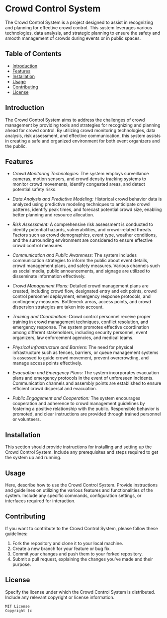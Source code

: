 # Crowd Control System

The Crowd Control System is a project designed to assist in recognizing and planning for effective crowd control. This system leverages various technologies, data analysis, and strategic planning to ensure the safety and smooth management of crowds during events or in public spaces.

## Table of Contents

- [Introduction](#introduction)
- [Features](#features)
- [Installation](#installation)
- [Usage](#usage)
- [Contributing](#contributing)
- [License](#license)

## Introduction

The Crowd Control System aims to address the challenges of crowd management by providing tools and strategies for recognizing and planning ahead for crowd control. By utilizing crowd monitoring technologies, data analysis, risk assessment, and effective communication, this system assists in creating a safe and organized environment for both event organizers and the public.

## Features

- *Crowd Monitoring Technologies:* The system employs surveillance cameras, motion sensors, and crowd density tracking systems to monitor crowd movements, identify congested areas, and detect potential safety risks.

- *Data Analysis and Predictive Modeling:* Historical crowd behavior data is analyzed using predictive modeling techniques to anticipate crowd patterns, identify peak times, and forecast potential crowd size, enabling better planning and resource allocation.

- *Risk Assessment:* A comprehensive risk assessment is conducted to identify potential hazards, vulnerabilities, and crowd-related threats. Factors such as crowd demographics, event type, weather conditions, and the surrounding environment are considered to ensure effective crowd control measures.

- *Communication and Public Awareness:* The system includes communication strategies to inform the public about event details, crowd management plans, and safety measures. Various channels such as social media, public announcements, and signage are utilized to disseminate information effectively.

- *Crowd Management Plans:* Detailed crowd management plans are created, including crowd flow, designated entry and exit points, crowd control personnel deployment, emergency response protocols, and contingency measures. Bottleneck areas, access points, and crowd dispersion strategies are taken into account.

- *Training and Coordination:* Crowd control personnel receive proper training in crowd management techniques, conflict resolution, and emergency response. The system promotes effective coordination among different stakeholders, including security personnel, event organizers, law enforcement agencies, and medical teams.

- *Physical Infrastructure and Barriers:* The need for physical infrastructure such as fences, barriers, or queue management systems is assessed to guide crowd movement, prevent overcrowding, and manage access points effectively.

- *Evacuation and Emergency Plans:* The system incorporates evacuation plans and emergency protocols in the event of unforeseen incidents. Communication channels and assembly points are established to ensure efficient crowd dispersal and evacuation.

- *Public Engagement and Cooperation:* The system encourages cooperation and adherence to crowd management guidelines by fostering a positive relationship with the public. Responsible behavior is promoted, and clear instructions are provided through trained personnel or volunteers.

## Installation

This section should provide instructions for installing and setting up the Crowd Control System. Include any prerequisites and steps required to get the system up and running.

## Usage

Here, describe how to use the Crowd Control System. Provide instructions and guidelines on utilizing the various features and functionalities of the system. Include any specific commands, configuration settings, or interfaces required for interaction.

## Contributing

If you want to contribute to the Crowd Control System, please follow these guidelines:

1. Fork the repository and clone it to your local machine.
2. Create a new branch for your feature or bug fix.
3. Commit your changes and push them to your forked repository.
4. Submit a pull request, explaining the changes you've made and their purpose.

## License

Specify the license under which the Crowd Control System is distributed. Include any relevant copyright or license information.

```
MIT License
Copyright (c
